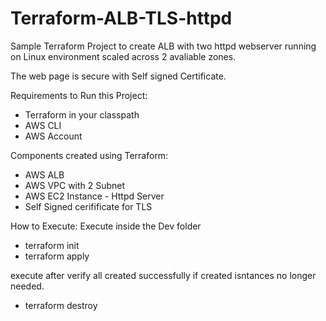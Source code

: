 # Terraform-ALB-TLS-httpd

Sample Terraform Project to create ALB with two httpd webserver running on Linux environment scaled across 2 avaliable zones.

The web page is secure with Self signed Certificate.

Requirements to Run this Project:
- Terraform in your classpath
- AWS CLI
- AWS Account

Components created using Terraform:
- AWS ALB
- AWS VPC with 2 Subnet
- AWS EC2 Instance - Httpd Server
- Self Signed cerifificate for TLS

How to Execute:
Execute inside the Dev folder
- terraform init
- terraform apply

execute after verify all created successfully if created isntances no longer needed.
- terraform destroy
